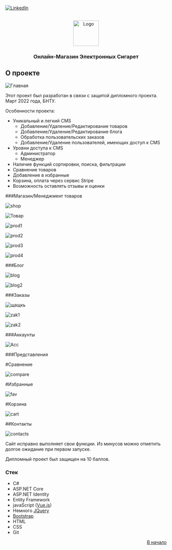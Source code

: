 <div id="top"></div>

[![LinkedIn][linkedin-shield]][linkedin-url]
  
<br />
<div align="center">
<a>
    <img src="https://user-images.githubusercontent.com/80919963/161778669-b8f66540-971c-4e88-bf4a-3e1d8477336a.png" alt="Logo" width="80" height="80">
</a>
  <h3 align="center">Онлайн-Магазин Электронных Сигарет</h3>

</div>


## О проекте

![Главная](https://user-images.githubusercontent.com/80919963/161769551-1463f01c-3546-4bd4-b30b-3783f06e2136.PNG)


Этот проект был разработан в связи с защитой дипломного проекта. Март 2022 года, БНТУ.

Особенности проекта:
* Уникальный и легкий CMS
     - Добавление/Удаление/Редактирование товаров
     - Добавление/Удаление/Редактирование блога
     - Обработка пользовательских заказов
     - Добавление/Удаление пользователей, имеющих доступ к CMS
* Уровни доступа к CMS
     - Администратор
     - Менеджер
* Наличие функций сортировки, поиска, фильтрации
* Сравнение товаров
* Добавление в избранные
* Корзина, оплата через сервис Stripe
* Возможность оставлять отзывы и оценки

###Магазин/Менеджмент товаров

![shop](https://user-images.githubusercontent.com/80919963/177055303-ece48bfb-7633-470e-b687-2b979b13479f.PNG)

![Товар](https://user-images.githubusercontent.com/80919963/161770515-9c328bed-98fc-469f-b9d5-9365dd8376c9.PNG)

![prod1](https://user-images.githubusercontent.com/80919963/177055313-fe33a242-c29c-4247-9995-2696b0d9e009.PNG)

![prod2](https://user-images.githubusercontent.com/80919963/177055315-ce56b003-ddde-4057-953e-d2837db8d825.PNG)

![prod3](https://user-images.githubusercontent.com/80919963/177055316-2e9a3a32-f5bc-44c6-9142-9db5a2bea503.PNG)

![prod4](https://user-images.githubusercontent.com/80919963/177055317-aa81dd77-6426-45ee-8c14-def11c1bfd7d.PNG)

###Блог

![blog](https://user-images.githubusercontent.com/80919963/177055308-1d6ae629-8422-41d4-ac65-defbd8589a57.PNG)

![blog2](https://user-images.githubusercontent.com/80919963/177055312-39a3e231-e30f-43d4-ab7b-377f720661cd.PNG)

###Заказы

![щащкь](https://user-images.githubusercontent.com/80919963/177055387-d327371e-e123-468d-a61b-d9a8f991c311.PNG)

![zak1](https://user-images.githubusercontent.com/80919963/177055356-042e4b51-6b93-4929-93c1-6a04cca8d2d2.PNG)

![zak2](https://user-images.githubusercontent.com/80919963/177055357-a058c277-5db8-409f-a5ef-836c9fa349e2.PNG)

###Аккаунты

![Acc](https://user-images.githubusercontent.com/80919963/177055352-021c0b48-146d-4d19-9b90-1c7dd0167c03.PNG)

###Представления

#Сравнение

![compare](https://user-images.githubusercontent.com/80919963/177055411-5491f883-8e27-4615-8630-b1dcb09b3c4f.PNG)

#Избранные

![fav](https://user-images.githubusercontent.com/80919963/177055397-6549d8f9-abd4-4c2b-a925-5a4ee6532e51.PNG)

#Корзина

![cart](https://user-images.githubusercontent.com/80919963/177055418-cd031281-d53f-4f63-a70c-8f826caf6a7c.PNG)

##Контакты

![contacts](https://user-images.githubusercontent.com/80919963/177055438-8e97fffb-806d-4bec-bc26-34da596f997a.PNG)


Сайт исправно выполняет свои функции. Из минусов можно отметить долгое ожидание при первом запуске. 

Дипломный проект был защищен на 10 баллов.



### Стек

* C#
* ASP.NET Core
* ASP.NET Identity
* Entity Framework
* javaScript ([Vue.js](https://vuejs.org/))
* Немного [JQuery](https://jquery.com)
* [Bootstrap](https://getbootstrap.com)
* HTML
* CSS
* Git

<p align="right"><a href="#top">В начало</a></p>


<!-- https://www.markdownguide.org/basic-syntax/#reference-style-links -->
[linkedin-shield]: https://img.shields.io/badge/-LinkedIn-black.svg?style=for-the-badge&logo=linkedin&colorB=555
[linkedin-url]: https://www.linkedin.com/in/maxim-anisovec/
